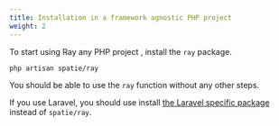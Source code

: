 ```yaml
---
title: Installation in a framework agnostic PHP project
weight: 2
---
```


To start using Ray any PHP project , install the `ray` package.

```bash
php artisan spatie/ray
```

You should be able to use the `ray` function without any other steps.

If you use Laravel, you should use install [the Laravel specific package](/docs/ray/v1/getting-started/installation-in-laravel) instead of `spatie/ray`.

